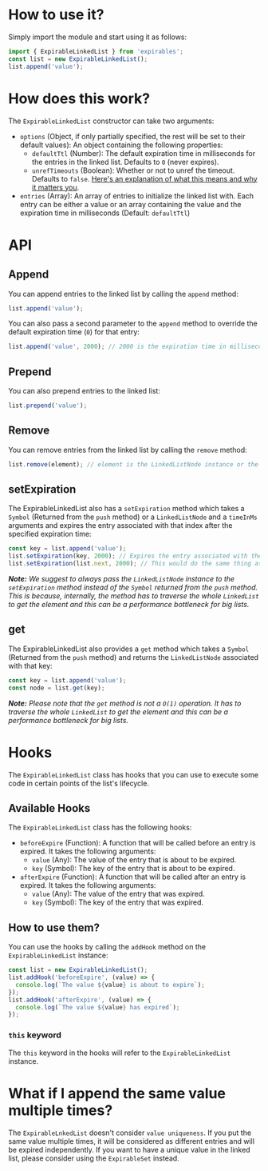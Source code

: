 # How to use it?
Simply import the module and start using it as follows:

```js
import { ExpirableLinkedList } from 'expirables';
const list = new ExpirableLinkedList();
list.append('value');
```

# How does this work?

The `ExpirableLinkedList` constructor can take two arguments:

- `options` (Object, if only partially specified, the rest will be set to their default values): An object containing the following properties:
  - `defaultTtl` (Number): The default expiration time in milliseconds for the entries in the linked list. Defaults to `0` (never expires).
  - `unrefTimeouts` (Boolean): Whether or not to unref the timeout. Defaults to `false`. [Here's an explanation of what this means and why it matters you](https://nodejs.org/api/timers.html#timeoutunref).
- `entries` (Array): An array of entries to initialize the linked list with. Each entry can be either a value or an array containing the value and the expiration time in milliseconds (Default: `defaultTtl`)

# API

## Append

You can append entries to the linked list by calling the `append` method:

```js
list.append('value');
```

You can also pass a second parameter to the `append` method to override the default expiration time (`0`) for that entry:

```js
list.append('value', 2000); // 2000 is the expiration time in milliseconds for this entry
```

## Prepend

You can also prepend entries to the linked list:

```js
list.prepend('value');
```

## Remove

You can remove entries from the linked list by calling the `remove` method:

```js
list.remove(element); // element is the LinkedListNode instance or the Symbol returned from the append method
```

## setExpiration

The ExpirableLinkedList also has a `setExpiration` method which takes a `Symbol` (Returned from the `push` method) or a `LinkedListNode` and a `timeInMs` arguments and expires the entry associated with that index after the specified expiration time:

```js
const key = list.append('value');
list.setExpiration(key, 2000); // Expires the entry associated with the index 0 after 2000 milliseconds
list.setExpiration(list.next, 2000); // This would do the same thing as the previous line
```
_**Note:** We suggest to always pass the `LinkedListNode` instance to the `setExpiration` method instead of the `Symbol` returned from the `push` method. This is because, internally, the method has to traverse the whole `LinkedList` to get the element and this can be a performance bottleneck for big lists._

## get
The ExpirableLinkedList also provides a `get` method which takes a `Symbol` (Returned from the `push` method) and returns the `LinkedListNode` associated with that key:

```js
const key = list.append('value');
const node = list.get(key);
```

_**Note:** Please note that the `get` method is not a `O(1)` operation. It has to traverse the whole `LinkedList` to get the element and this can be a performance bottleneck for big lists._

# Hooks

The `ExpirableLinkedList` class has hooks that you can use to execute some code in certain points of the list's lifecycle.

## Available Hooks

The `ExpirableLinkedList` class has the following hooks:

- `beforeExpire` (Function): A function that will be called before an entry is expired. It takes the following arguments:
  - `value` (Any): The value of the entry that is about to be expired.
  - `key` (Symbol): The key of the entry that is about to be expired.
- `afterExpire` (Function): A function that will be called after an entry is expired. It takes the following arguments:
  - `value` (Any): The value of the entry that was expired.
  - `key` (Symbol): The key of the entry that was expired.

## How to use them?

You can use the hooks by calling the `addHook` method on the `ExpirableLinkedList` instance:

```js
const list = new ExpirableLinkedList();
list.addHook('beforeExpire', (value) => {
  console.log(`The value ${value} is about to expire`);
});
list.addHook('afterExpire', (value) => {
  console.log(`The value ${value} has expired`);
});
```

### `this` keyword

The `this` keyword in the hooks will refer to the `ExpirableLinkedList` instance.

# What if I append the same value multiple times?

The `ExpirableLnkedList` doesn't consider `value uniqueness`. If you put the same value multiple times, it will be considered as different entries and will be expired independently. If you want to have a unique value in the linked list, please consider using the `ExpirableSet` instead.
